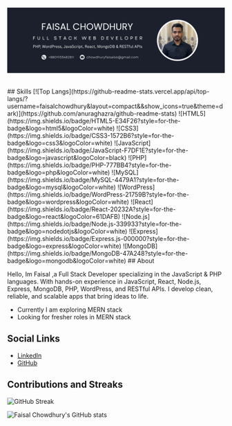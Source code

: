![banner](https://github.com/faisalchowdhury/faisalchowdhury/blob/main/Profile%20banner.png)

</br>
## Skills
[![Top Langs](https://github-readme-stats.vercel.app/api/top-langs/?username=faisalchowdhury&layout=compact&&show_icons=true&theme=dark)](https://github.com/anuraghazra/github-readme-stats)
![HTML5](https://img.shields.io/badge/HTML5-E34F26?style=for-the-badge&logo=html5&logoColor=white)
![CSS3](https://img.shields.io/badge/CSS3-1572B6?style=for-the-badge&logo=css3&logoColor=white)
![JavaScript](https://img.shields.io/badge/JavaScript-F7DF1E?style=for-the-badge&logo=javascript&logoColor=black)
![PHP](https://img.shields.io/badge/PHP-777BB4?style=for-the-badge&logo=php&logoColor=white)
![MySQL](https://img.shields.io/badge/MySQL-4479A1?style=for-the-badge&logo=mysql&logoColor=white)
![WordPress](https://img.shields.io/badge/WordPress-21759B?style=for-the-badge&logo=wordpress&logoColor=white)
![React](https://img.shields.io/badge/React-20232A?style=for-the-badge&logo=react&logoColor=61DAFB)
![Node.js](https://img.shields.io/badge/Node.js-339933?style=for-the-badge&logo=nodedotjs&logoColor=white)
![Express](https://img.shields.io/badge/Express.js-000000?style=for-the-badge&logo=express&logoColor=white)
![MongoDB](https://img.shields.io/badge/MongoDB-47A248?style=for-the-badge&logo=mongodb&logoColor=white)
## About
<p>Hello, Im Faisal ,a Full Stack Developer specializing in the JavaScript & PHP languages. With hands-on experience in JavaScript, React, Node.js, Express, MongoDB, PHP, WordPress, and RESTful APIs. I develop clean, reliable, and scalable apps that bring ideas to life.</p>

- Currently I am exploring MERN stack
- Looking for fresher roles in MERN stack

## Social Links
- [LinkedIn](https://www.linkedin.com/in/faisal-chowdhury-730a051a6/)
- [GitHub](https://github.com/faisalchowdhury)





## Contributions and Streaks
![GitHub Streak](https://github-readme-streak-stats.herokuapp.com/?user=faisalchowdhury&theme=dark&hide_border=true)

![Faisal Chowdhury's GitHub stats](https://github-readme-stats.vercel.app/api?username=faisalchowdhury&show_icons=true&theme=dark)
